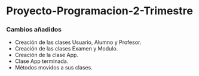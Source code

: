 # Proyecto-Programacion-2-Trimestre


### Cambios añadidos
- Creación de las clases Usuario, Alumno y Profesor.
- Creación de las clases Examen y Modulo.
- Creación de la clase App.
- Clase App terminada.
- Métodos movidos a sus clases.